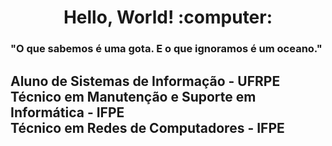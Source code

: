 <h1 align="center"> Hello, World! :computer:</h1>
<h3 align="left"> "O que sabemos é uma gota. E o que ignoramos é um oceano." </h3>
<h2>
  Aluno de Sistemas de Informação - UFRPE
  <br> Técnico em Manutenção e Suporte em Informática - IFPE
  <br> Técnico em Redes de Computadores - IFPE
</h2>
